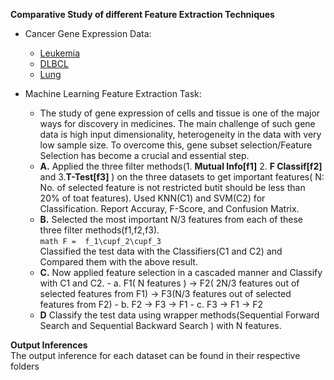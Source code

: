 
**Comparative Study of different Feature Extraction Techniques**
* Cancer Gene Expression Data:
	- [Leukemia](https://file.biolab.si/biolab/supp/bi-cancer/projections/info/leukemia.html)
	- [DLBCL](https://file.biolab.si/biolab/supp/bi-cancer/projections/info/DLBCL.html)
	- [Lung](https://file.biolab.si/biolab/supp/bi-cancer/projections/info/lung.html)

* Machine Learning Feature Extraction Task:

	- The study of gene expression of cells and tissue is one of the major ways for discovery in
		medicines. The main challenge of such gene data is high input dimensionality, heterogeneity in
		the data with very low sample size. To overcome this, gene subset selection/Feature Selection
		has become a crucial and essential step.
	- **A.** Applied the three filter methods(1. **Mutual Info[f1]** 2. **F Classif[f2]** and 3.**T-Test[f3]** ) on
		the three datasets to get important features( N: No. of selected feature is not restricted butit should be less than 20% of toat features). Used KNN(C1) and SVM(C2) for
		Classification. Report Accuray, F-Score, and Confusion Matrix.
	- **B.** Selected the most important N/3 features from each of these three filter methods(f1,f2,f3).<br>
				```math
			F =  f_1\cupf_2\cupf_3
			```
		<br>Classified the test data with the Classifiers(C1 and C2) and Compared them with the above
		result.
	- **C.** Now applied feature selection in a cascaded manner and Classify with C1 and C2.
			- a. F1( N features ) → F2( 2N/3 features out of selected features from F1) → F3(N/3
				 features out of selected features from F2)
			- b. F2 → F3 → F1
			- c. F3 → F1 → F2
	- **D** Classify the test data using wrapper methods(Sequential Forward Search and Sequential
			Backward Search ) with N features.

**Output Inferences**<br>
The output inference for each dataset can be found in their respective folders

